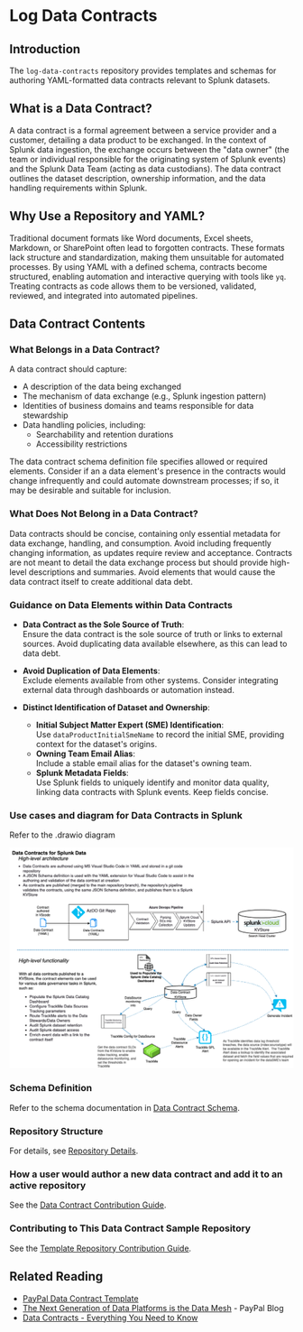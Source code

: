 # Log Data Contracts

## Introduction 
The `log-data-contracts` repository provides templates and schemas for authoring YAML-formatted data contracts relevant to Splunk datasets.

## What is a Data Contract?
A data contract is a formal agreement between a service provider and a customer, detailing a data product to be exchanged. In the context of Splunk data ingestion, the exchange occurs between the "data owner" (the team or individual responsible for the originating system of Splunk events) and the Splunk Data Team (acting as data custodians). The data contract outlines the dataset description, ownership information, and the data handling requirements within Splunk.

## Why Use a Repository and YAML?
Traditional document formats like Word documents, Excel sheets, Markdown, or SharePoint often lead to forgotten contracts. These formats lack structure and standardization, making them unsuitable for automated processes. By using YAML with a defined schema, contracts become structured, enabling automation and interactive querying with tools like `yq`. Treating contracts as code allows them to be versioned, validated, reviewed, and integrated into automated pipelines.

## Data Contract Contents

### What Belongs in a Data Contract?
A data contract should capture:

- A description of the data being exchanged
- The mechanism of data exchange (e.g., Splunk ingestion pattern)
- Identities of business domains and teams responsible for data stewardship
- Data handling policies, including:
  - Searchability and retention durations
  - Accessibility restrictions

The data contract schema definition file specifies allowed or required elements. Consider if an a data element's presence in the contracts would change infrequently and could automate downstream processes; if so, it may be desirable and suitable for inclusion.

### What Does Not Belong in a Data Contract?
Data contracts should be concise, containing only essential metadata for data exchange, handling, and consumption. Avoid including frequently changing information, as updates require review and acceptance. Contracts are not meant to detail the data exchange process but should provide high-level descriptions and summaries. Avoid elements that would cause the data contract itself to create additional data debt.

### Guidance on Data Elements within Data Contracts

- **Data Contract as the Sole Source of Truth**:  
  Ensure the data contract is the sole source of truth or links to external sources. Avoid duplicating data available elsewhere, as this can lead to data debt.

- **Avoid Duplication of Data Elements**:  
  Exclude elements available from other systems. Consider integrating external data through dashboards or automation instead.

- **Distinct Identification of Dataset and Ownership**:
  - **Initial Subject Matter Expert (SME) Identification**:  
    Use `dataProductInitialSmeName` to record the initial SME, providing context for the dataset's origins.
  - **Owning Team Email Alias**:  
    Include a stable email alias for the dataset's owning team.
  - **Splunk Metadata Fields**:  
    Use Splunk fields to uniquely identify and monitor data quality, linking data contracts with Splunk events. Keep fields concise.

### Use cases and diagram for Data Contracts in Splunk
Refer to the .drawio diagram

![Log Data Contracts--Architecture and Use Cases](./docs/Splunk_data_contracts-architecture_and_use_cases.drawio.png)

### Schema Definition
Refer to the schema documentation in [Data Contract Schema](./docs/schema.md).

### Repository Structure
For details, see [Repository Details](./docs/repository_details.md).

### How a user would author a new data contract and add it to an active repository
See the [Data Contract Contribution Guide](./docs/contribution_guide.md).

### Contributing to This Data Contract Sample Repository
See the [Template Repository Contribution Guide](./CONTRIBUTING.md).


## Related Reading
- [PayPal Data Contract Template](https://github.com/paypal/data-contract-template)
- [The Next Generation of Data Platforms is the Data Mesh](https://medium.com/paypal-tech/the-next-generation-of-data-platforms-is-the-data-mesh-b7df4b825522) - PayPal Blog
- [Data Contracts - Everything You Need to Know](https://www.montecarlodata.com/blog-data-contracts-explained/)

